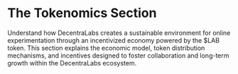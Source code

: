 # The Tokenomics Section

Understand how DecentraLabs creates a sustainable environment for online experimentation through an incentivized economy powered by the $LAB token. This section explains the economic model, token distribution mechanisms, and incentives designed to foster collaboration and long-term growth within the DecentraLabs ecosystem.
